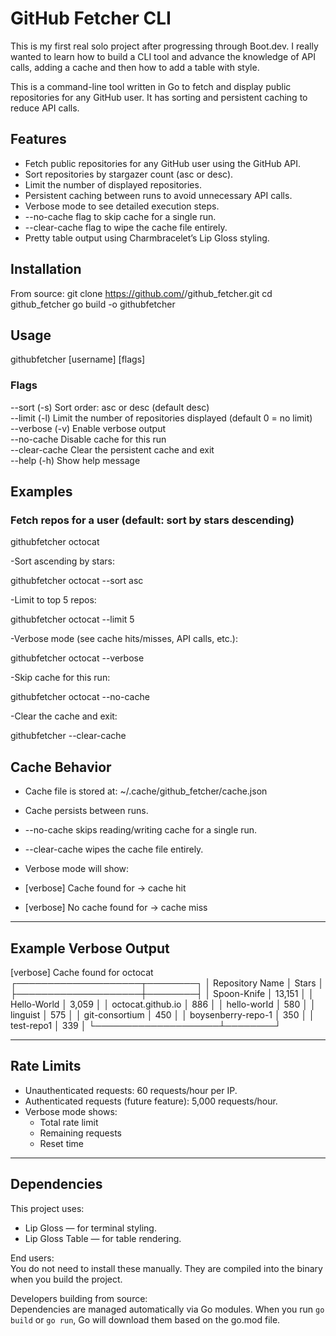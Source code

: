 # GitHub Fetcher CLI

This is my first real solo project after progressing through Boot.dev. I really wanted to learn how to build a CLI tool and advance the knowledge of API calls, adding a cache and then how to add a table with style.

This is a command-line tool written in Go to fetch and display public repositories for any GitHub user. It has sorting and persistent caching to reduce API calls. 


## Features
- Fetch public repositories for any GitHub user using the GitHub API.
- Sort repositories by stargazer count (asc or desc).
- Limit the number of displayed repositories.
- Persistent caching between runs to avoid unnecessary API calls.
- Verbose mode to see detailed execution steps.
- --no-cache flag to skip cache for a single run.
- --clear-cache flag to wipe the cache file entirely.
- Pretty table output using Charmbracelet’s Lip Gloss styling.

## Installation
From source:
git clone https://github.com/<john-1005>/github_fetcher.git
cd github_fetcher
go build -o githubfetcher


## Usage
githubfetcher [username] [flags]

### Flags
--sort (-s)         Sort order: asc or desc (default desc)  
--limit (-l)        Limit the number of repositories displayed (default 0 = no limit)  
--verbose (-v)      Enable verbose output  
--no-cache          Disable cache for this run  
--clear-cache       Clear the persistent cache and exit  
--help (-h)         Show help message

## **Examples**

### Fetch repos for a user (default: sort by stars descending)

githubfetcher octocat

-Sort ascending by stars:

githubfetcher octocat --sort asc

-Limit to top 5 repos:

githubfetcher octocat --limit 5

-Verbose mode (see cache hits/misses, API calls, etc.):

githubfetcher octocat --verbose

-Skip cache for this run:

githubfetcher octocat --no-cache

-Clear the cache and exit:

githubfetcher --clear-cache

## Cache Behavior
- Cache file is stored at:
~/.cache/github_fetcher/cache.json

- Cache persists between runs.
- --no-cache skips reading/writing cache for a single run.
- --clear-cache wipes the cache file entirely.
- Verbose mode will show:
- [verbose] Cache found for <username> → cache hit
- [verbose] No cache found for <username> → cache miss

---

## Example Verbose Output
[verbose] Cache found for octocat
┌────────────────────┬────────┐
│  Repository Name   │ Stars  │
├────────────────────┼────────┤
│ Spoon-Knife        │ 13,151 │
│ Hello-World        │  3,059 │
│ octocat.github.io  │    886 │
│ hello-worId        │    580 │
│ linguist           │    575 │
│ git-consortium     │    450 │
│ boysenberry-repo-1 │    350 │
│ test-repo1         │    339 │
└────────────────────┴────────┘

---

## Rate Limits
- Unauthenticated requests: 60 requests/hour per IP.
- Authenticated requests (future feature): 5,000 requests/hour.
- Verbose mode shows:
  - Total rate limit
  - Remaining requests
  - Reset time

---

## Dependencies
This project uses:
- Lip Gloss — for terminal styling.
- Lip Gloss Table — for table rendering.

End users:  
You do not need to install these manually. They are compiled into the binary when you build the project.

Developers building from source:  
Dependencies are managed automatically via Go modules. When you run `go build` or `go run`, Go will download them based on the go.mod file.






